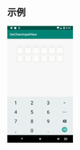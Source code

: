 ## 示例

<img src="https://raw.githubusercontent.com/shiwen500/SixCharsInputView/master/sample.gif" width="30%"/>
